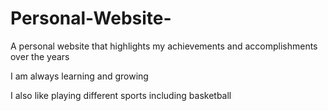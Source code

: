 # Personal-Website-
A personal website that highlights my achievements and accomplishments over the years

I am always learning and growing

I also like playing different sports including basketball
